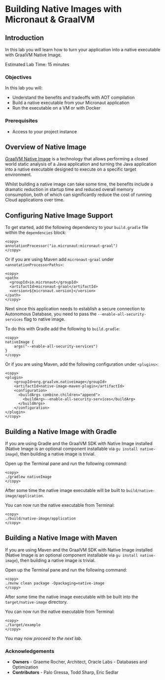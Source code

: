 # Building Native Images with Micronaut & GraalVM

## Introduction
In this lab you will learn how to turn your application into a native executable with GraalVM Native Image.

Estimated Lab Time: 15 minutes

### Objectives

In this lab you will:
* Understand the benefits and tradeoffs with AOT compilation
* Build a native executable from your Micronaut application
* Run the executable on a VM or with Docker

### Prerequisites
- Access to your project instance

## Overview of Native Image

[GraalVM Native Image](https://www.graalvm.org/reference-manual/native-image/) is a technology that allows performing a closed world static analysis of a Java application and turning the Java application into a native executable designed to execute on a specific target environment.

Whilst building a native image can take some time, the benefits include a dramatic reduction in startup time and reduced overall memory consumption, both of which can significantly reduce the cost of running Cloud applications over time.

## Configuring Native Image Support

To get started, add the following dependency to your `build.gradle` file within the `dependencies` block:

    <copy>
    annotationProcessor("io.micronaut:micronaut-graal")
    </copy>

Or if you are using Maven add `micronaut-graal` under `<annotationProcessorPaths>`:

    <copy>
    <path>
      <groupId>io.micronaut</groupId>
      <artifactId>micronaut-graal</artifactId>
      <version>${micronaut.version}</version>
    </path>
    </copy>

Next since this application needs to establish a secure connection to Autonomous Database, you need to pass the `--enable-all-security-services` flag to native image.

To do this with Gradle add the following to `build.gradle`:

    <copy>
    nativeImage {
        args("--enable-all-security-services")
    }
    </copy>

Or if you are using Maven, add the following configuration under `<plugins>`:

    <copy>
    <plugin>
        <groupId>org.graalvm.nativeimage</groupId>
        <artifactId>native-image-maven-plugin</artifactId>
        <configuration>
          <buildArgs combine.children="append">
            <buildArg>--enable-all-security-services</buildArg>
          </buildArgs>
        </configuration>
    </plugin>
    </copy>

## Building a Native Image with Gradle

If you are using Gradle and the GraalVM SDK with Native Image installed (Native Image is an optional component installable via `gu install native-image`), then building a native image is trivial.

Open up the Terminal pane and run the following command:

    <copy>
    ./gradlew nativeImage
    </copy>

After some time the native image executable will be built to `build/native-image/application`.

You can now run the native executable from Terminal:

    <copy>
    ./build/native-image/application
    </copy>

## Building a Native Image with Maven

If you are using Maven and the GraalVM SDK with Native Image installed (Native Image is an optional component installable via `gu install native-image`), then building a native image is trivial.

Open up the Terminal pane and run the following command:

    <copy>
    ./mvnw clean package -Dpackaging=native-image
    </copy>

After some time the native image executable with be built into the `target/native-image` directory.

You can now run the native executable from Terminal:

    <copy>
    ./target/example
    </copy>

You may now *proceed to the next lab*.

### Acknowledgements
- **Owners** - Graeme Rocher, Architect, Oracle Labs - Databases and Optimization
- **Contributors** - Palo Gressa, Todd Sharp, Eric Sedlar
